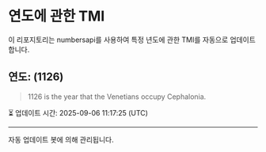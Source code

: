 
# 연도에 관한 TMI

이 리포지토리는 numbersapi를 사용하여 특정 년도에 관한 TMI를 자동으로 업데이트합니다.

## 연도: (1126)
> 1126 is the year that the Venetians occupy Cephalonia.

⏳ 업데이트 시간: 2025-09-06 11:17:25 (UTC)

---
자동 업데이트 봇에 의해 관리됩니다.
